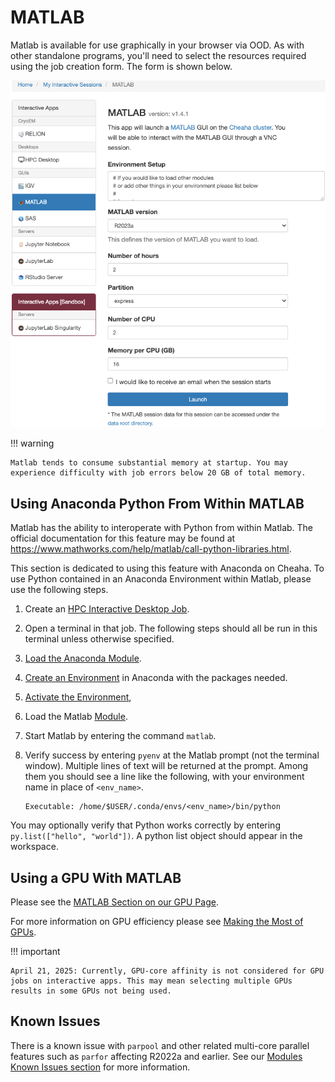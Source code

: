 # MATLAB

Matlab is available for use graphically in your browser via OOD. As with other standalone programs, you'll need to select the resources required using the job creation form. The form is shown below.

![!Matlab job request form.](./images/ood_matlab_form.png)

<!-- markdownlint-disable MD046 -->
!!! warning

    Matlab tends to consume substantial memory at startup. You may experience difficulty with job errors below 20 GB of total memory.
<!-- markdownlint-enable MD046 -->

## Using Anaconda Python From Within MATLAB

Matlab has the ability to interoperate with Python from within Matlab. The official documentation for this feature may be found at <https://www.mathworks.com/help/matlab/call-python-libraries.html>.

This section is dedicated to using this feature with Anaconda on Cheaha. To use Python contained in an Anaconda Environment within Matlab, please use the following steps.

1. Create an [HPC Interactive Desktop Job](hpc_desktop.md).
1. Open a terminal in that job. The following steps should all be run in this terminal unless otherwise specified.
1. [Load the Anaconda Module](../software/software.md#loading-anaconda).
1. [Create an Environment](../../workflow_solutions/using_anaconda.md#create-an-environment) in Anaconda with the packages needed.
1. [Activate the Environment](../../workflow_solutions/using_anaconda.md#activate-an-environment),
1. Load the Matlab [Module](../software/modules.md).
1. Start Matlab by entering the command `matlab`.
1. Verify success by entering `pyenv` at the Matlab prompt (not the terminal window). Multiple lines of text will be returned at the prompt. Among them you should see a line like the following, with your environment name in place of `<env_name>`.

    ```text
    Executable: /home/$USER/.conda/envs/<env_name>/bin/python
    ```

You may optionally verify that Python works correctly by entering `py.list(["hello", "world"])`. A python list object should appear in the workspace.

## Using a GPU With MATLAB

Please see the [MATLAB Section on our GPU Page](../slurm/gpu.md#matlab).

For more information on GPU efficiency please see [Making the Most of GPUs](../slurm/gpu.md#making-the-most-of-gpus).

<!-- markdownlint-disable MD046 -->
!!! important

    April 21, 2025: Currently, GPU-core affinity is not considered for GPU jobs on interactive apps. This may mean selecting multiple GPUs results in some GPUs not being used.
<!-- markdownlint-enable MD046 -->

## Known Issues

There is a known issue with `parpool` and other related multi-core parallel features such as `parfor` affecting R2022a and earlier. See our [Modules Known Issues section](../software/modules.md#matlab-issues) for more information.
